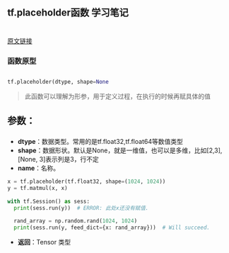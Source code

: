 ## tf.placeholder函数 学习笔记<h1>
[原文链接](https://blog.csdn.net/zj360202/article/details/70243127)
### 函数原型<h2>
```python
tf.placeholder(dtype, shape=None
```

> 此函数可以理解为形参，用于定义过程，在执行的时候再赋具体的值

## 参数：<h3> 
- **dtype**：数据类型。常用的是tf.float32,tf.float64等数值类型
- **shape**：数据形状。默认是None，就是一维值，也可以是多维，比如[2,3], [None, 3]表示列是3，行不定
- **name**：名称。
```python
x = tf.placeholder(tf.float32, shape=(1024, 1024))
y = tf.matmul(x, x)
 
with tf.Session() as sess:
  print(sess.run(y))  # ERROR: 此处x还没有赋值.
 
  rand_array = np.random.rand(1024, 1024)
  print(sess.run(y, feed_dict={x: rand_array}))  # Will succeed.
```
- **返回**：Tensor 类型